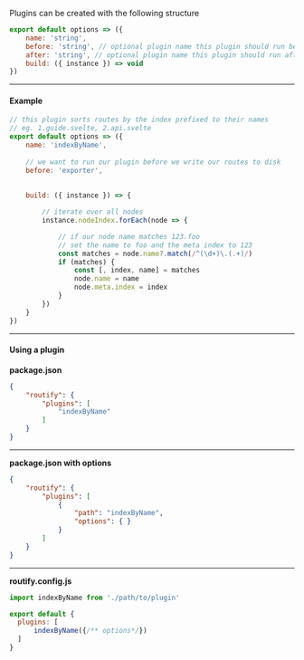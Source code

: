 
Plugins can be created with the following structure

```javascript
export default options => ({
    name: 'string',
    before: 'string', // optional plugin name this plugin should run before
    after: 'string', // optional plugin name this plugin should run after
    build: ({ instance }) => void
})
```

---

#### Example

```javascript
// this plugin sorts routes by the index prefixed to their names
// eg. 1.guide.svelte, 2.api.svelte
export default options => ({
    name: 'indexByName',
    
    // we want to run our plugin before we write our routes to disk
    before: 'exporter', 
    
    
    build: ({ instance }) => {

        // iterate over all nodes
        instance.nodeIndex.forEach(node => {

            // if our node name matches 123.foo
            // set the name to foo and the meta index to 123
            const matches = node.name?.match(/^(\d+)\.(.+)/)
            if (matches) {
                const [, index, name] = matches
                node.name = name
                node.meta.index = index
            }
        })
    }
})
```

---

#### Using a plugin

**package.json**
```json
{
    "routify": {
        "plugins": [
            "indexByName"
        ]
    }
}
```

---

**package.json with options**
```json
{
    "routify": {
        "plugins": [
            {
                "path": "indexByName",
                "options": { }
            }
        ]
    }
}
```

---

**routify.config.js**
```javascript
import indexByName from './path/to/plugin'

export default {
  plugins: [
      indexByName({/** options*/})
  ]
}
```